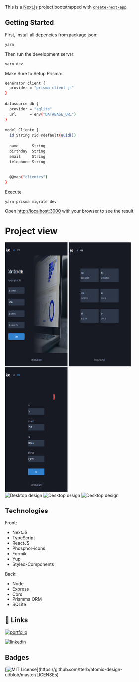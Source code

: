 This is a [Next.js](https://nextjs.org/) project bootstrapped with [`create-next-app`](https://github.com/vercel/next.js/tree/canary/packages/create-next-app).

## Getting Started

First, install all depencies from package.json:
```bash
yarn
```

Then run the development server:
```bash
yarn dev
```

Make Sure to Setup Prisma:
```bash
generator client {
  provider = "prisma-client-js"
}

datasource db {
  provider = "sqlite"
  url      = env("DATABASE_URL")
}

model Cliente {
  id String @id @default(uuid())

  name      String
  birthday  String
  email     String
  telephone String


  @@map("clientes")
}
```

Execute 
```
yarn prisma migrate dev
```

Open [http://localhost:3000](http://localhost:3000) with your browser to see the result.

# Project view

  <div styles="display:flex; align-intems: center; jusity-content:space-between;">
    <img src="img/desktop-design1.png" alt="Mobile design" width="200" height="400">
    <img src="img/desktop-design2.png" alt="Mobile design" width="200" height="400">
    <img src="img/desktop-design3.png" alt="Mobile design" width="200" height="400">
  </div>
  <div>
    <img src="public/img/desktop-design1.png" alt="Desktop design" width="300" height="150">
    <img src="public/img/desktop-design2.png" alt="Desktop design" width="300" height="150">
    <img src="public/img/desktop-design3.png" alt="Desktop design" width="300" height="150">
  </div>

  ## Technologies
Front:
- NextJS
- TypeScript
- ReactJS
- Phosphor-icons
- Formik
- Yup
- Styled-Components

Back: 
- Node
- Express
- Cors
- Prismma ORM
- SQLite

## 🔗 Links
[![portfolio](https://img.shields.io/badge/my_portfolio-000?style=for-the-badge&logo=ko-fi&logoColor=white)](https://github.com/augustomoscardo)

[![linkedin](https://img.shields.io/badge/linkedin-0A66C2?style=for-the-badge&logo=linkedin&logoColor=white)](https://www.linkedin.com/in/augustomoscardo)

## Badges

[![MIT License](https://img.shields.io/apm/l/atomic-design-ui.svg?)](https://github.com/tterb/atomic-design-ui/blob/master/LICENSEs)
